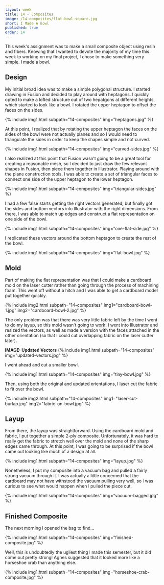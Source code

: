 ```yaml
---
layout: week
title: 14 - Composites
image: /14-composites/flat-bowl-square.jpg
short: I Made A Bowl
published: true
order: 14
---
```


This week's assignment was to make a small composite object using resin and fibers. Knowing that I wanted to devote the majority of my time this week to working on my final project, I chose to make something very simple. I made a bowl.

## Design

My initial broad idea was to make a simple polygonal structure. I started drawing in Fusion and decided to play around with heptagons. I quickly opted to make a lofted structure out of two hepatgons at different heights, which started to look like a bowl. I rotated the upper heptagon to offset the faces on the sides.

{% include img1.html subpath="14-composites" img="heptagons.jpg" %}

At this point, I realized that by rotating the upper heptagon the faces on the sides of the bowl were not actually planes and so I would need to triangulate the sides in order to keep the shapes simple and not curved.

{% include img1.html subpath="14-composites" img="curved-sides.jpg" %}

I also realized at this point that Fusion wasn't going to be a great tool for creating a reasonable mesh, so I decided to just draw the few relevant shapes in Fusion, then piece them together in Illustrator. Playing around with the plane construction tools, I was able to create a set of triangular faces to connect one side of the upper heptagon to the lower heptagon.

{% include img1.html subpath="14-composites" img="triangular-sides.jpg" %}

I had a few false starts getting the right vectors generated, but finally got the sides and bottom vectors into Illustrator with the right dimensions. From there, I was able to match up edges and construct a flat representation on one side of the bowl.

{% include img1.html subpath="14-composites" img="one-flat-side.jpg" %}

I replicated these vectors around the bottom heptagon to create the rest of the bowl.

{% include img1.html subpath="14-composites" img="flat-bowl.jpg" %}

## Mold

Part of making the flat representation was that I could make a cardboard mold on the laser cutter rather than going through the process of machining foam. This went off without a hitch and I was able to get a cardboard model put together quickly.

{% include img2.html subpath="14-composites" img1="cardboard-bowl-1.jpg" img2="cardboard-bowl-2.jpg" %}

The only problem was that there was very little fabric left by the time I went to do my layup, so this mold wasn't going to work. I went into Illustrator and resized the vectors, as well as made a version with the faces attached in the other orientation (so that I could cut overlapping fabric on the laser cutter later).

**IMAGE: Updated Vectors**
{% include img1.html subpath="14-composites" img="updated-vectors.jpg" %}

I went ahead and cut a smaller bowl.

{% include img1.html subpath="14-composites" img="tiny-bowl.jpg" %}

Then, using both the original and updated orientations, I laser cut the fabric to fit over the bowl.

{% include img2.html subpath="14-composites" img1="laser-cut-burlap.jpg" img2="fabric-on-bowl.jpg" %}

## Layup

From there, the layup was straightforward. Using the cardboard mold and fabric, I put together a simple 2-ply composite. Unfortunately, it was hard to really get the fabric to stretch well over the mold and none of the sharp edges came through. At this point, I was going to be surprised if the bowl came out looking like much of a design at all.

{% include img1.html subpath="14-composites" img="layup.jpg" %}

Nonetheless, I put my composite into a vacuum bag and pulled a fairly strong vacuum through it. I was actually a little concerned that the cardboard may not have withstood the vacuum pulling very well, so I was curious to see what would happen when I pulled the piece out.

{% include img1.html subpath="14-composites" img="vacuum-bagged.jpg" %}

## Finished Composite

The next morning I opened the bag to find...

{% include img1.html subpath="14-composites" img="finished-composite.jpg" %}

Well, this is undoubtedly the ugliest thing I made this semester, but it did come out pretty strong! Agnes suggested that it looked more like a horseshoe crab than anything else.

{% include img1.html subpath="14-composites" img="horseshoe-crab-composite.jpg" %}


